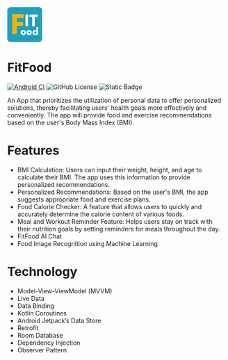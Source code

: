 <img src="app/src/main/res/drawable/fit_food_logo_square.png" alt="FitFood Logo" height="80" />

# FitFood
[![Android CI](https://github.com/fahlisaputra/FitFood/actions/workflows/android-build.yml/badge.svg?branch=main)](https://github.com/fahlisaputra/FitFood/actions/workflows/android-build.yml)
![GitHub License](https://img.shields.io/github/license/fahlisaputra/FitFood?v=2)
![Static Badge](https://img.shields.io/badge/Language-Kotlin-magenta)


An App that prioritizes the utilization of personal data to offer personalized solutions, thereby facilitating users' health goals more effectively and conveniently. The app will provide food and exercise recommendations based on the user's Body Mass Index (BMI). 

# Features
- BMI Calculation: Users can input their weight, height, and age to calculate their BMI. The app uses this information to provide personalized recommendations.
- Personalized Recommendations: Based on the user's BMI, the app suggests appropriate food and exercise plans.
- Food Calorie Checker: A feature that allows users to quickly and accurately determine the calorie content of various foods.
- Meal and Workout Reminder Feature: Helps users stay on track with their nutrition goals by setting reminders for meals throughout the day.
- FitFood AI Chat
- Food Image Recognition using Machine Learning

# Technology
- Model-View-ViewModel (MVVM)
- Live Data
- Data Binding
- Kotlin Coroutines
- Android Jetpack’s Data Store
- Retrofit
- Room Database
- Dependency Injection
- Observer Pattern
